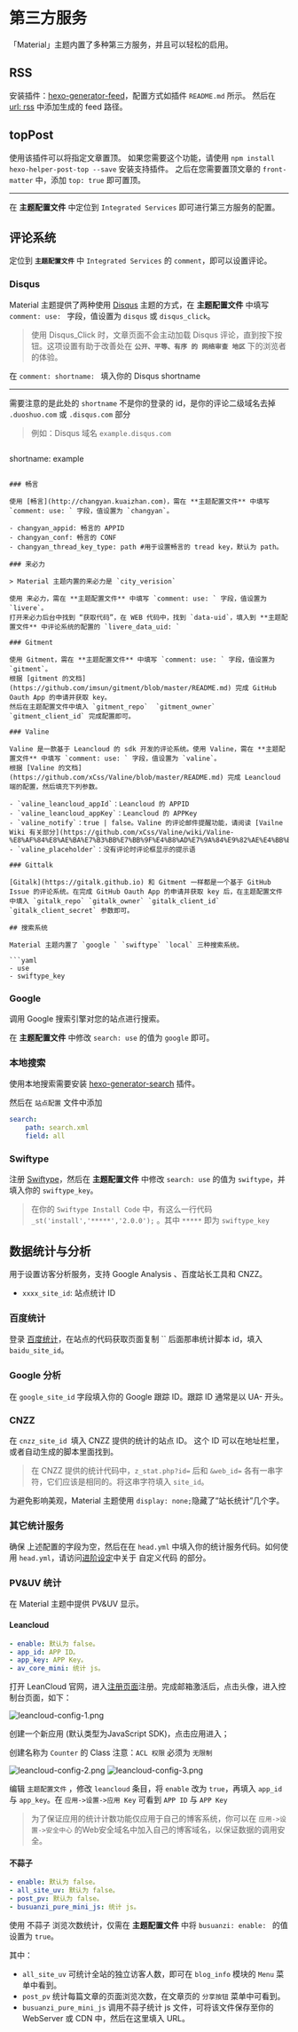 # 第三方服务

「Material」主题内置了多种第三方服务，并且可以轻松的启用。

## RSS

安装插件：[hexo-generator-feed](https://github.com/hexojs/hexo-generator-feed)，配置方式如插件 `README.md` 所示。
然后在 [url: rss](config/basic?id=url) 中添加生成的 feed 路径。

## topPost

使用该插件可以将指定文章置顶。
如果您需要这个功能，请使用 `npm install hexo-helper-post-top --save` 安装支持插件。
之后在您需要置顶文章的 `front-matter` 中，添加 `top: true` 即可置顶。

----

在 **主题配置文件** 中定位到 `Integrated Services` 即可进行第三方服务的配置。

## 评论系统

定位到 **`主题配置文件`** 中 `Integrated Services` 的 `comment`，即可以设置评论。

### Disqus

Material 主题提供了两种使用 [Disqus](https://disqus.com/) 主题的方式，在 **主题配置文件** 中填写 `comment: use: ` 字段，值设置为 `disqus` 或 `disqus_click`。

> 使用 Disqus_Click 时，文章页面不会主动加载 Disqus 评论，直到按下按钮。这项设置有助于改善处在 **`公开、平等、有序 的 网络审查 地区`** 下的浏览者的体验。

在 `comment: shortname: ` 填入你的 Disqus shortname

----

需要注意的是此处的 `shortname` 不是你的登录的 id，是你的评论二级域名去掉 `.duoshuo.com` 或 `.disqus.com` 部分

>例如：Disqus 域名 `example.disqus.com`

> ```yaml
shortname: example
```

### 畅言

使用 [畅言](http://changyan.kuaizhan.com)，需在 **主题配置文件** 中填写 `comment: use: ` 字段，值设置为 `changyan`。

- changyan_appid: 畅言的 APPID
- changyan_conf: 畅言的 CONF
- changyan_thread_key_type: path #用于设置畅言的 tread key，默认为 path。

### 来必力

> Material 主题内置的来必力是 `city_verision`

使用 来必力，需在 **主题配置文件** 中填写 `comment: use: ` 字段，值设置为 `livere`。
打开来必力后台中找到 “获取代码”，在 WEB 代码中，找到 `data-uid`，填入到 **主题配置文件** 中评论系统的配置的 `livere_data_uid: `

### Gitment

使用 Gitment，需在 **主题配置文件** 中填写 `comment: use: ` 字段，值设置为 `gitment`。
根据 [gitment 的文档](https://github.com/imsun/gitment/blob/master/README.md) 完成 GitHub Oauth App 的申请并获取 key。
然后在主题配置文件中填入 `gitment_repo`  `gitment_owner` `gitment_client_id` 完成配置即可。

### Valine

Valine 是一款基于 Leancloud 的 sdk 开发的评论系统。使用 Valine，需在 **主题配置文件** 中填写 `comment: use: ` 字段，值设置为 `valine`。
根据 [Valine 的文档](https://github.com/xCss/Valine/blob/master/README.md) 完成 Leancloud 端的配置，然后填充下列参数。

- `valine_leancloud_appId`：Leancloud 的 APPID
- `valine_leancloud_appKey`：Leancloud 的 APPKey
- `valine_notify`：true | false。Valine 的评论邮件提醒功能，请阅读 [Vailne Wiki 有关部分](https://github.com/xCss/Valine/wiki/Valine-%E8%AF%84%E8%AE%BA%E7%B3%BB%E7%BB%9F%E4%B8%AD%E7%9A%84%E9%82%AE%E4%BB%B6%E6%8F%90%E9%86%92%E8%AE%BE%E7%BD%AE) 
- `valine_placeholder`：没有评论时评论框显示的提示语

### Gittalk

[Gitalk](https://gitalk.github.io) 和 Gitment 一样都是一个基于 GitHub Issue 的评论系统。在完成 GitHub Oauth App 的申请并获取 key 后，在主题配置文件中填入 `gitalk_repo` `gitalk_owner` `gitalk_client_id` `gitalk_client_secret` 参数即可。

## 搜索系统

Material 主题内置了 `google ` `swiftype` `local` 三种搜索系统。

```yaml
- use
- swiftype_key
```

### Google

调用 Google 搜索引擎对您的站点进行搜索。

在 **主题配置文件** 中修改 `search: use` 的值为 `google` 即可。

### 本地搜索

使用本地搜索需要安装 [hexo-generator-search](https://github.com/PaicHyperionDev/hexo-generator-search) 插件。

然后在 `站点配置` 文件中添加
```yaml
search:
	path: search.xml
	field: all
```

### Swiftype

注册 [Swiftype](https://swiftype.com/)，然后在 **主题配置文件** 中修改 `search: use` 的值为 `swiftype`，并填入你的 `swiftype_key`。

> 在你的 `Swiftype Install Code` 中，有这么一行代码 `_st('install','*****','2.0.0');` 。其中 `*****` 即为 `swiftype_key`

## 数据统计与分析

用于设置访客分析服务，支持 Google Analysis 、百度站长工具和 CNZZ。

- `xxxx_site_id`: 站点统计 ID

### 百度统计

登录 [百度统计](http://tongji.baidu.com/)，在站点的代码获取页面复制 `` 后面那串统计脚本 id，填入 `baidu_site_id`。

### Google 分析

在 `google_site_id` 字段填入你的 Google 跟踪 ID。跟踪 ID 通常是以 UA- 开头。

### CNZZ

在 `cnzz_site_id `填入 CNZZ 提供的统计的站点 ID。 这个 ID 可以在地址栏里，或者自动生成的脚本里面找到。

> 在 CNZZ 提供的统计代码中，`z_stat.php?id=` 后和 `&web_id=` 各有一串字符，它们应该是相同的。将这串字符填入 `site_id`。

为避免影响美观，Material 主题使用 `display: none;`隐藏了“站长统计”几个字。

### 其它统计服务

确保 上述配置的字段为空，然后在在 `head.yml` 中填入你的统计服务代码。如何使用 `head.yml`，请访问[进阶设定](/expert/)中关于 自定义代码 的部分。

### PV&UV 统计

在 Material 主题中提供 PV&UV 显示。

#### Leancloud

```yaml
- enable: 默认为 false。
- app_id: APP ID。
- app_key: APP Key。
- av_core_mini: 统计 js。
```

打开 LeanCloud 官网，进入[注册页面](https://leancloud.cn/login.html#/signup)注册。完成邮箱激活后，点击头像，进入控制台页面，如下：

![leancloud-config-1.png](https://github.elemecdn.com/neko-dev/material-theme-docs/1.5.3.2/static/img/leancloud-config-1.png)

创建一个新应用 (默认类型为JavaScript SDK)，点击应用进入；

创建名称为 `Counter` 的 Class
注意：`ACL 权限` 必须为 `无限制` 

![leancloud-config-2.png](https://github.elemecdn.com/neko-dev/material-theme-docs/1.5.3.2/static/img/leancloud-config-2.png)
![leancloud-config-3.png](https://github.elemecdn.com/neko-dev/material-theme-docs/1.5.3.2/static/img/leancloud-config-3.png)

编辑 `主题配置文件` ，修改 `leancloud` 条目，将 `enable` 改为 `true`，再填入 `app_id` 与 `app_key`。在 `应用->设置->应用 Key` 可看到 `APP ID` 与 `APP Key`

> 为了保证应用的统计计数功能仅应用于自己的博客系统，你可以在 `应用->设置->安全中心` 的Web安全域名中加入自己的博客域名，以保证数据的调用安全。

#### 不蒜子

```yaml
- enable: 默认为 false。
- all_site_uv: 默认为 false。
- post_pv: 默认为 false。
- busuanzi_pure_mini_js: 统计 js。
```

使用 不蒜子 浏览次数统计，仅需在 **主题配置文件** 中将 `busuanzi: enable: ` 的值设置为 `true`。

其中：

- `all_site_uv` 可统计全站的独立访客人数，即可在 `blog_info` 模块的 `Menu` 菜单中看到。
- `post_pv` 统计每篇文章的页面浏览次数，在文章页的 `分享按钮` 菜单中可看到。
- `busuanzi_pure_mini_js` 调用不蒜子统计 js 文件，可将该文件保存至你的 WebServer 或 CDN 中，然后在这里填入 URL。
